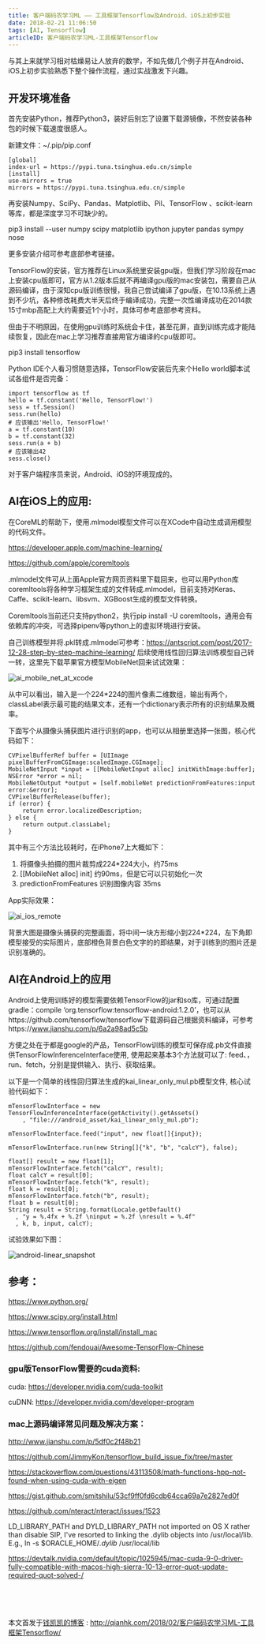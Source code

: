 ```yaml
---
title: 客户端码农学习ML —— 工具框架Tensorflow及Android、iOS上初步实验
date: 2018-02-21 11:06:50
tags: [AI, Tensorflow]
articleID: 客户端码农学习ML-工具框架Tensorflow
---
```


与其上来就学习相对枯燥易让人放弃的数学，不如先做几个例子并在Android、iOS上初步实验熟悉下整个操作流程，通过实战激发下兴趣。

## 开发环境准备

首先安装Python，推荐Python3，装好后别忘了设置下载源镜像，不然安装各种包的时候下载速度很感人。

新建文件：~/.pip/pip.conf

```
[global]
index-url = https://pypi.tuna.tsinghua.edu.cn/simple
[install]
use-mirrors = true
mirrors = https://pypi.tuna.tsinghua.edu.cn/simple
```

再安装Numpy、SciPy、Pandas、Matplotlib、Pil、TensorFlow 、scikit-learn等库，都是深度学习不可缺少的。

<!--more-->

pip3 install --user numpy scipy matplotlib ipython jupyter pandas sympy nose

更多安装介绍可参考底部参考链接。

TensorFlow的安装，官方推荐在Linux系统里安装gpu版，但我们学习阶段在mac上安装cpu版即可，官方从1.2版本后就不再编译gpu版的mac安装包，需要自己从源码编译，由于深知cpu版训练很慢，我自己尝试编译了gpu版，在10.13系统上遇到不少坑，各种修改耗费大半天后终于编译成功，完整一次性编译成功在2014款15寸mbp高配上大约需要近1个小时，具体可参考底部参考资料。

但由于不明原因，在使用gpu训练时系统会卡住，甚至花屏，直到训练完成才能陆续恢复，因此在mac上学习推荐直接用官方编译的cpu版即可。

pip3 install tensorflow

Python IDE个人看习惯随意选择，TensorFlow安装后先来个Hello world脚本试试各组件是否完备：

```
import tensorflow as tf
hello = tf.constant('Hello, TensorFlow!')
sess = tf.Session()
sess.run(hello)
# 应该输出'Hello, TensorFlow!'
a = tf.constant(10)
b = tf.constant(32)
sess.run(a + b)
# 应该输出42
sess.close()
```

对于客户端程序员来说，Android、iOS的环境现成的。

## AI在iOS上的应用:

在CoreML的帮助下，使用.mlmodel模型文件可以在XCode中自动生成调用模型的代码文件。

https://developer.apple.com/machine-learning/

https://github.com/apple/coremltools

.mlmodel文件可从上面Apple官方网页资料里下载回来，也可以用Python库coremltools将各种学习框架生成的文件转成.mlmodel，目前支持对Keras、Caffe、scikit-learn、libsvm、XGBoost生成的模型文件转换。

Coremltools当前还只支持python2，执行pip install -U coremltools，通用会有依赖库的冲突，可选择pipenv等python上的虚拟环境进行安装。

自己训练模型并将.pkl转成.mlmodel可参考：https://antscript.com/post/2017-12-28-step-by-step-machine-learning/
后续使用线性回归算法训练模型自己转一转，这里先下载苹果官方模型MobileNet回来试试效果：


![ai_mobile_net_at_xcode](/images/ai_mobile_net_at_xcode.jpg)

从中可以看出，输入是一个224*224的图片像素二维数组，输出有两个，classLabel表示最可能的结果文本，还有一个dictionary表示所有的识别结果及概率。

下面写个从摄像头捕获图片进行识别的app，也可以从相册里选择一张图，核心代码如下：

```
CVPixelBufferRef buffer = [UIImage pixelBufferFromCGImage:scaledImage.CGImage];
MobileNetInput *input = [[MobileNetInput alloc] initWithImage:buffer];
NSError *error = nil;
MobileNetOutput *output = [self.mobileNet predictionFromFeatures:input error:&error];
CVPixelBufferRelease(buffer);
if (error) {
	return error.localizedDescription;
} else {
	return output.classLabel;
}    
```
其中有三个方法比较耗时，在iPhone7上大概如下：

1.  将摄像头拍摄的图片裁剪成224*224大小，约75ms
2.  [[MobileNet alloc] init]  约90ms，但是它可以只初始化一次
3.  predictionFromFeatures 识别图像内容 35ms

App实际效果：

![ai_ios_remote](/images/ai_ios_remote.jpg)

背景大图是摄像头捕获的完整画面，将中间一块方形缩小到224*224，左下角即模型接受的实际图片，底部橙色背景白色文字的的即结果，对于训练到的图片还是识别准确的。

## AI在Android上的应用

Android上使用训练好的模型需要依赖TensorFlow的jar和so库，可通过配置gradle：compile ‘org.tensorflow:tensorflow-android:1.2.0’，也可以从https://github.com/tensorflow/tensorflow下载源码自己根据资料编译，可参考https://www.jianshu.com/p/6a2a98ad5c5b

方便之处在于都是google的产品，TensorFlow训练的模型可保存成.pb文件直接供TensorFlowInferenceInterface使用, 使用起来基本3个方法就可以了: feed、，run、fetch，分别是提供输入、执行、获取结果。

以下是一个简单的线性回归算法生成的kai_linear_only_mul.pb模型文件, 核心试验代码如下：

```
mTensorFlowInterface = new TensorFlowInferenceInterface(getActivity().getAssets()
	, "file:///android_asset/kai_linear_only_mul.pb");
	
mTensorFlowInterface.feed("input", new float[]{input});

mTensorFlowInterface.run(new String[]{"k", "b", "calcY"}, false);

float[] result = new float[1];
mTensorFlowInterface.fetch("calcY", result);
float calcY = result[0];
mTensorFlowInterface.fetch("k", result);
float k = result[0];
mTensorFlowInterface.fetch("b", result);
float b = result[0];
String result = String.format(Locale.getDefault()
  , "y = %.4fx + %.2f \ninput = %.2f \nresult = %.4f"
  , k, b, input, calcY);
```

试验效果如下图：

![android-linear_snapshot](/images/android-linear_snapshot.jpg)

## 参考：
https://www.python.org/

https://www.scipy.org/install.html 

https://www.tensorflow.org/install/install_mac

https://github.com/fendouai/Awesome-TensorFlow-Chinese

### gpu版TensorFlow需要的cuda资料:

cuda: https://developer.nvidia.com/cuda-toolkit

cuDNN: https://developer.nvidia.com/developer-program

### mac上源码编译常见问题及解决方案：

http://www.jianshu.com/p/5df0c2f48b21

https://github.com/JimmyKon/tensorflow_build_issue_fix/tree/master

https://stackoverflow.com/questions/43113508/math-functions-hpp-not-found-when-using-cuda-with-eigen

https://gist.github.com/smitshilu/53cf9ff0fd6cdb64cca69a7e2827ed0f

https://github.com/nteract/nteract/issues/1523

LD_LIBRARY_PATH and DYLD_LIBRARY_PATH not imported on OS X
rather than disable SIP, I've resorted to linking the .dylib objects into /usr/local/lib. E.g., ln -s $ORACLE_HOME/*.dylib* /usr/local/lib

https://devtalk.nvidia.com/default/topic/1025945/mac-cuda-9-0-driver-fully-compatible-with-macos-high-sierra-10-13-error-quot-update-required-quot-solved-/


## 　

本文首发于[钱凯凯的博客](http://qianhk.com) : http://qianhk.com/2018/02/客户端码农学习ML-工具框架Tensorflow/


